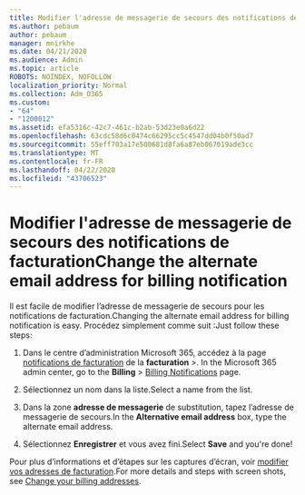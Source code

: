 ```yaml
---
title: Modifier l'adresse de messagerie de secours des notifications de facturation
ms.author: pebaum
author: pebaum
manager: mnirkhe
ms.date: 04/21/2020
ms.audience: Admin
ms.topic: article
ROBOTS: NOINDEX, NOFOLLOW
localization_priority: Normal
ms.collection: Adm_O365
ms.custom:
- "64"
- "1200012"
ms.assetid: efa5316c-42c7-461c-b2ab-53d23e0a6d22
ms.openlocfilehash: 63cdc58d6c0474c66295cc5c4547dd04b0f50ad7
ms.sourcegitcommit: 55eff703a17e500681d8fa6a87eb067019ade3cc
ms.translationtype: MT
ms.contentlocale: fr-FR
ms.lasthandoff: 04/22/2020
ms.locfileid: "43706523"
---
```

# <a name="change-the-alternate-email-address-for-billing-notification"></a><span data-ttu-id="b389d-102">Modifier l'adresse de messagerie de secours des notifications de facturation</span><span class="sxs-lookup"><span data-stu-id="b389d-102">Change the alternate email address for billing notification</span></span>

<span data-ttu-id="b389d-103">Il est facile de modifier l’adresse de messagerie de secours pour les notifications de facturation.</span><span class="sxs-lookup"><span data-stu-id="b389d-103">Changing the alternate email address for billing notification is easy.</span></span> <span data-ttu-id="b389d-104">Procédez simplement comme suit :</span><span class="sxs-lookup"><span data-stu-id="b389d-104">Just follow these steps:</span></span>
  
1. <span data-ttu-id="b389d-105">Dans le centre d’administration Microsoft 365, accédez à la page [notifications de facturation](https://go.microsoft.com/fwlink/p/?linkid=853212) de la **facturation** \>.  </span><span class="sxs-lookup"><span data-stu-id="b389d-105">In the Microsoft 365 admin center, go to the **Billing** \>  [Billing Notifications](https://go.microsoft.com/fwlink/p/?linkid=853212) page.</span></span>

2. <span data-ttu-id="b389d-106">Sélectionnez un nom dans la liste.</span><span class="sxs-lookup"><span data-stu-id="b389d-106">Select a name from the list.</span></span>

3. <span data-ttu-id="b389d-107">Dans la zone **adresse de messagerie** de substitution, tapez l’adresse de messagerie de secours.</span><span class="sxs-lookup"><span data-stu-id="b389d-107">In the **Alternative email address** box, type the alternate email address.</span></span>

4. <span data-ttu-id="b389d-108">Sélectionnez **Enregistrer** et vous avez fini.</span><span class="sxs-lookup"><span data-stu-id="b389d-108">Select **Save** and you're done!</span></span>

<span data-ttu-id="b389d-109">Pour plus d’informations et d’étapes sur les captures d’écran, voir [modifier vos adresses de facturation](https://docs.microsoft.com/office365/admin/subscriptions-and-billing/change-your-billing-addresses).</span><span class="sxs-lookup"><span data-stu-id="b389d-109">For more details and steps with screen shots, see [Change your billing addresses](https://docs.microsoft.com/office365/admin/subscriptions-and-billing/change-your-billing-addresses).</span></span>
  